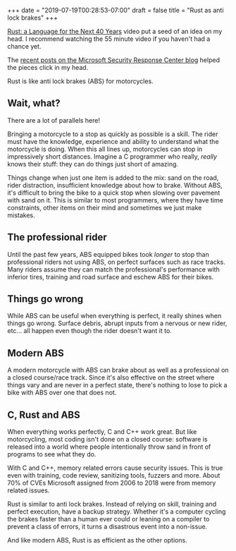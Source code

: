 +++
date = "2019-07-19T00:28:53-07:00"
draft = false
title = "Rust as anti lock brakes"
+++

[Rust: a Language for the Next 40 Years](https://www.youtube.com/watch?v=A3AdN7U24iU) video put a seed of an idea on my head. I recommend watching the 55 minute video if you haven't had a chance yet.

The [recent posts on the Microsoft Security Response Center blog](https://msrc-blog.microsoft.com/2019/07/16/a-proactive-approach-to-more-secure-code/) helped the pieces click in my head.

Rust is like anti lock brakes (ABS) for motorcycles.

## Wait, what?

There are a lot of parallels here!

Bringing a motorcycle to a stop as quickly as possible is a skill. The rider must have the knowledge, experience and ability to understand what the motorcycle is doing. When this all lines up, motorcycles can stop in impressively short distances. Imagine a C programmer who really, *really* knows their stuff: they can do things just short of amazing.

Things change when just one item is added to the mix: sand on the road, rider distraction, insufficient knowledge about how to brake. Without ABS, it's difficult to bring the bike to a quick stop when slowing over pavement with sand on it. This is similar to most programmers, where they have time constraints, other items on their mind and sometimes we just make mistakes.

## The professional rider

Until the past few years, ABS equipped bikes took *longer* to stop than professional riders not using ABS, on perfect surfaces such as race tracks. Many riders assume they can match the professional's performance with inferior tires, training and road surface and eschew ABS for their bikes.

## Things go wrong

While ABS can be useful when everything is perfect, it really shines when things go wrong. Surface debris, abrupt inputs from a nervous or new rider, etc... all happen even though the rider doesn't want it to.

## Modern ABS

A modern motorcycle with ABS can brake about as well as a professional on a closed course/race track. Since it's also effective on the street where things vary and are never in a perfect state, there's nothing to lose to pick a bike with ABS over one that does not.

## C, Rust and ABS

When everything works perfectly, C and C++ work great. But like motorcycling, most coding isn't done on a closed course: software is released into a world where people intentionally throw sand in front of programs to see what they do.

With C and C++, memory related errors cause security issues. This is true even with training, code review, sanitizing tools, fuzzers and more. About 70% of CVEs Microsoft assigned from 2006 to 2018 were from memory related issues.

Rust is similar to anti lock brakes. Instead of relying on skill, training and perfect execution, have a backup strategy. Whether it's a computer cycling the brakes faster than a human ever could or leaning on a compiler to prevent a class of errors, it turns a disastrous event into a non-issue.

And like modern ABS, Rust is as efficient as the other options.
